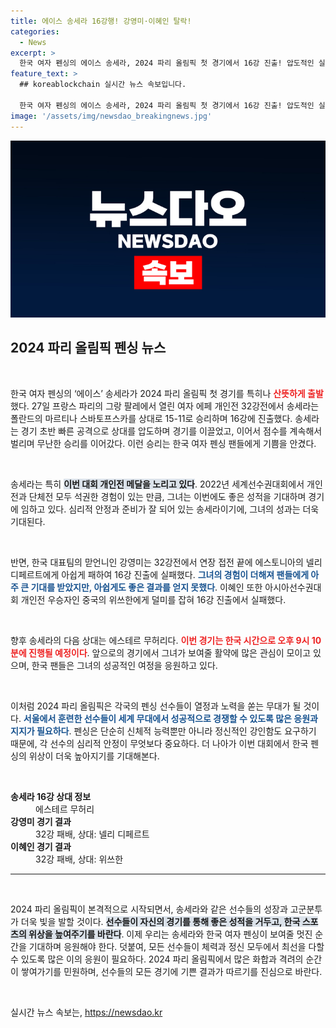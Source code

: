 ```yaml
---
title: 에이스 송세라 16강행! 강영미·이혜인 탈락!
categories:
  - News
excerpt: >
  한국 여자 펜싱의 에이스 송세라, 2024 파리 올림픽 첫 경기에서 16강 진출! 압도적인 실력으로 상대를 제압하고 메달을 향한 질주를 시작했다. 다른 선수들은 아쉬운 탈락, 송세라의 다음 경기가 기대된다!
feature_text: >
  ## koreablockchain 실시간 뉴스 속보입니다.

  한국 여자 펜싱의 에이스 송세라, 2024 파리 올림픽 첫 경기에서 16강 진출! 압도적인 실력으로 상대를 제압하고 메달을 향한 질주를 시작했다. 다른 선수들은 아쉬운 탈락, 송세라의 다음 경기가 기대된다!
image: '/assets/img/newsdao_breakingnews.jpg'
---
```


<p><img src="/assets/img/newsdao_breakingnews.jpg" alt="koreablockchain 속보" /></p>

<h2 data-ke-size="size26">2024 파리 올림픽 펜싱 뉴스</h2>

<p data-ke-size="size16">&nbsp;</p>

<p>한국 여자 펜싱의 ‘에이스’ 송세라가 2024 파리 올림픽 첫 경기를 특히나 <b><span style="color: #ee2323;">산뜻하게 출발</span></b>했다. 27일 프랑스 파리의 그랑 팔레에서 열린 여자 에페 개인전 32강전에서 송세라는 폴란드의 마르티나 스바토프스카를 상대로 15-11로 승리하며 16강에 진출했다. 송세라는 경기 초반 빠른 공격으로 상대를 압도하며 경기를 이끌었고, 이어서 점수를 계속해서 벌리며 무난한 승리를 이어갔다. 이런 승리는 한국 여자 펜싱 팬들에게 기쁨을 안겼다. </p>

<p data-ke-size="size16">&nbsp;</p>

<p>송세라는 특히 <b><span style="background-color: #21538527;">이번 대회 개인전 메달을 노리고 있다</span></b>. 2022년 세계선수권대회에서 개인전과 단체전 모두 석권한 경험이 있는 만큼, 그녀는 이번에도 좋은 성적을 기대하며 경기에 임하고 있다. 심리적 안정과 준비가 잘 되어 있는 송세라이기에, 그녀의 성과는 더욱 기대된다. </p>

<p data-ke-size="size16">&nbsp;</p>

<p>반면, 한국 대표팀의 맏언니인 강영미는 32강전에서 연장 접전 끝에 에스토니아의 넬리 디페르트에게 아쉽게 패하여 16강 진출에 실패했다. <b><span style="color: #1a5490;">그녀의 경험이 더해져 팬들에게 아주 큰 기대를 받았지만, 아쉽게도 좋은 결과를 얻지 못했다</span></b>. 이혜인 또한 아시아선수권대회 개인전 우승자인 중국의 위쓰한에게 덜미를 잡혀 16강 진출에서 실패했다.</p>

<p data-ke-size="size16">&nbsp;</p>

<p>향후 송세라의 다음 상대는 에스테르 무허리다. <b><span style="color: #ee2323;">이번 경기는 한국 시간으로 오후 9시 10분에 진행될 예정이다</span></b>. 앞으로의 경기에서 그녀가 보여줄 활약에 많은 관심이 모이고 있으며, 한국 팬들은 그녀의 성공적인 여정을 응원하고 있다. </p>

<p data-ke-size="size16">&nbsp;</p>

<p>이처럼 2024 파리 올림픽은 각국의 펜싱 선수들이 열정과 노력을 쏟는 무대가 될 것이다. <b><span style="color: #1a5490;">서울에서 훈련한 선수들이 세계 무대에서 성공적으로 경쟁할 수 있도록 많은 응원과 지지가 필요하다</span></b>. 펜싱은 단순히 신체적 능력뿐만 아니라 정신적인 강인함도 요구하기 때문에, 각 선수의 심리적 안정이 무엇보다 중요하다. 더 나아가 이번 대회에서 한국 펜싱의 위상이 더욱 높아지기를 기대해본다.</p>

<p data-ke-size="size16">&nbsp;</p>

<dl>
<dt><b>송세라 16강 상대 정보</b></dt>
<dd>에스테르 무허리</dd>
<dt><b>강영미 경기 결과</b></dt>
<dd>32강 패배, 상대: 넬리 디페르트</dd>
<dt><b>이혜인 경기 결과</b></dt>
<dd>32강 패배, 상대: 위쓰한</dd>
</dl>

<hr>

<p data-ke-size="size16">&nbsp;</p>

<p>2024 파리 올림픽이 본격적으로 시작되면서, 송세라와 같은 선수들의 성장과 고군분투가 더욱 빛을 발할 것이다. <b><span style="background-color: #21538527;">선수들이 자신의 경기를 통해 좋은 성적을 거두고, 한국 스포츠의 위상을 높여주기를 바란다</span></b>. 이제 우리는 송세라와 한국 여자 펜싱이 보여줄 멋진 순간을 기대하며 응원해야 한다. 덧붙여, 모든 선수들이 체력과 정신 모두에서 최선을 다할 수 있도록 많은 이의 응원이 필요하다. 2024 파리 올림픽에서 많은 화합과 격려의 순간이 쌓여가기를 민원하며, 선수들의 모든 경기에 기쁜 결과가 따르기를 진심으로 바란다. </p>

<p data-ke-size="size16">&nbsp;</p>
실시간 뉴스 속보는, <a href="https://newsdao.kr" rel="dofollow">https://newsdao.kr</a>



